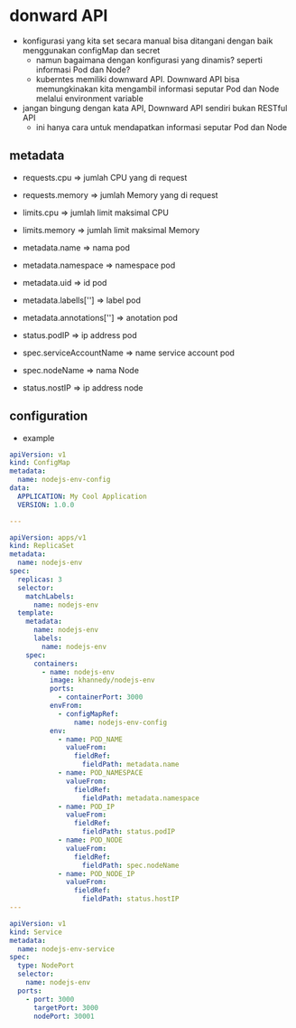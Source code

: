 # donward API
- konfigurasi yang kita set secara manual bisa ditangani dengan baik menggunakan configMap dan secret
  - namun bagaimana dengan konfigurasi yang dinamis? seperti informasi Pod dan Node?
  - kuberntes memiliki downward API. Downward API bisa memungkinakan kita mengambil informasi seputar Pod dan Node melalui environment variable
- jangan bingung dengan kata API, Downward API sendiri bukan RESTful API
  - ini hanya cara untuk mendapatkan informasi seputar Pod dan Node

## metadata
- requests.cpu => jumlah CPU yang di request
- requests.memory => jumlah Memory yang di request
- limits.cpu => jumlah limit maksimal CPU
- limits.memory => jumlah limit maksimal Memory

- metadata.name => nama pod
- metadata.namespace => namespace pod
- metadata.uid => id pod
- metadata.labells['<KEY>'] => label pod
- metadata.annotations['<KEY>'] => anotation pod

- status.podIP => ip address pod
- spec.serviceAccountName => name service account pod
- spec.nodeName => nama Node
- status.nostIP => ip address node

## configuration
- example
```yaml
apiVersion: v1
kind: ConfigMap
metadata:
  name: nodejs-env-config
data:
  APPLICATION: My Cool Application
  VERSION: 1.0.0

---

apiVersion: apps/v1
kind: ReplicaSet
metadata:
  name: nodejs-env
spec:
  replicas: 3
  selector:
    matchLabels:
      name: nodejs-env
  template:
    metadata:
      name: nodejs-env
      labels:
        name: nodejs-env
    spec:
      containers:
        - name: nodejs-env
          image: khannedy/nodejs-env
          ports:
            - containerPort: 3000
          envFrom:
            - configMapRef:
                name: nodejs-env-config
          env:
            - name: POD_NAME
              valueFrom:
                fieldRef:
                  fieldPath: metadata.name
            - name: POD_NAMESPACE
              valueFrom:
                fieldRef:
                  fieldPath: metadata.namespace
            - name: POD_IP
              valueFrom:
                fieldRef:
                  fieldPath: status.podIP
            - name: POD_NODE
              valueFrom:
                fieldRef:
                  fieldPath: spec.nodeName
            - name: POD_NODE_IP
              valueFrom:
                fieldRef:
                  fieldPath: status.hostIP
---

apiVersion: v1
kind: Service
metadata:
  name: nodejs-env-service
spec:
  type: NodePort
  selector:
    name: nodejs-env
  ports:
    - port: 3000
      targetPort: 3000
      nodePort: 30001
```